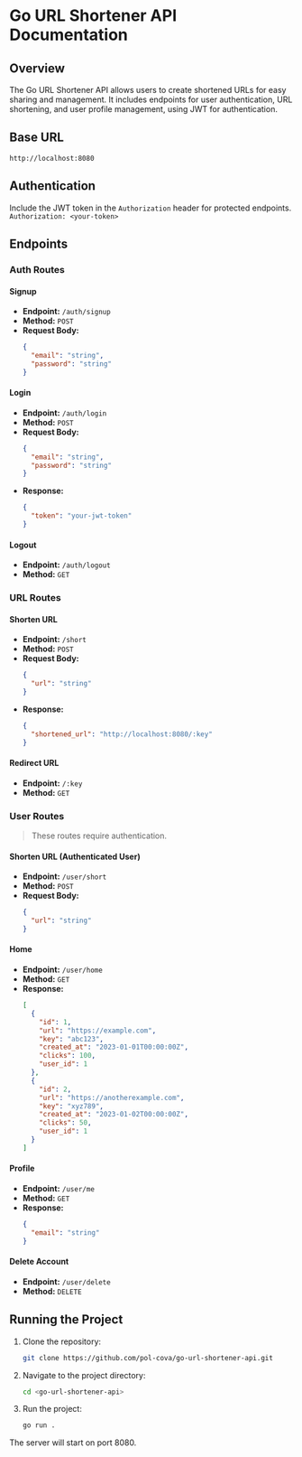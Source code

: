 
# Go URL Shortener API Documentation

## Overview
The Go URL Shortener API allows users to create shortened URLs for easy sharing and management. It includes endpoints for user authentication, URL shortening, and user profile management, using JWT for authentication.

## Base URL
`http://localhost:8080`

## Authentication
Include the JWT token in the `Authorization` header for protected endpoints.
`Authorization: <your-token>`

## Endpoints

### Auth Routes

#### Signup

- **Endpoint:** `/auth/signup`
- **Method:** `POST`
- **Request Body:**
  ```json
  {
    "email": "string",
    "password": "string"
  }
  ```

#### Login

- **Endpoint:** `/auth/login`
- **Method:** `POST`
- **Request Body:**
  ```json
  {
    "email": "string",
    "password": "string"
  }
  ```
- **Response:**
  ```json
  {
    "token": "your-jwt-token"
  }
  ```

#### Logout

- **Endpoint:** `/auth/logout`
- **Method:** `GET`

### URL Routes

#### Shorten URL

- **Endpoint:** `/short`
- **Method:** `POST`
- **Request Body:**
  ```json
  {
    "url": "string"
  }
  ```
- **Response:**
  ```json
  {
    "shortened_url": "http://localhost:8080/:key"
  }
  ```

#### Redirect URL

- **Endpoint:** `/:key`
- **Method:** `GET`

### User Routes

> These routes require authentication.

#### Shorten URL (Authenticated User)

- **Endpoint:** `/user/short`
- **Method:** `POST`
- **Request Body:**
  ```json
  {
    "url": "string"
  }
  ```

#### Home

- **Endpoint:** `/user/home`
- **Method:** `GET`
- **Response:**
  ```json
  [
    {
      "id": 1,
      "url": "https://example.com",
      "key": "abc123",
      "created_at": "2023-01-01T00:00:00Z",
      "clicks": 100,
      "user_id": 1
    },
    {
      "id": 2,
      "url": "https://anotherexample.com",
      "key": "xyz789",
      "created_at": "2023-01-02T00:00:00Z",
      "clicks": 50,
      "user_id": 1
    }
  ]

#### Profile

- **Endpoint:** `/user/me`
- **Method:** `GET`
- **Response:**
  ```json
  {
    "email": "string"
  }
  ```

#### Delete Account

- **Endpoint:** `/user/delete`
- **Method:** `DELETE`

## Running the Project

1. Clone the repository:
   ```sh
   git clone https://github.com/pol-cova/go-url-shortener-api.git
   ```
2. Navigate to the project directory:
   ```sh
   cd <go-url-shortener-api>
   ```
3. Run the project:
   ```sh
   go run .
   ```

The server will start on port 8080.
```